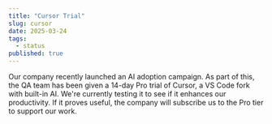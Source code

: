 ```yaml
---
title: "Cursor Trial"
slug: cursor
date: 2025-03-24
tags:
  - status
published: true
---
```

Our company recently launched an AI adoption campaign. As part of this, the QA team has been given a 14-day Pro trial of Cursor, a VS Code fork with built-in AI. We're currently testing it to see if it enhances our productivity. If it proves useful, the company will subscribe us to the Pro tier to support our work.
